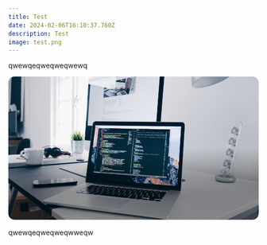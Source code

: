 ```yaml
---
title: Test
date: 2024-02-06T16:10:37.760Z
description: Test
image: test.png
---
```

qwewqeqweqweqwewq

![qweqweqw](test.png "qwewqeqwe")

qwewqeqweqweqwweqw
